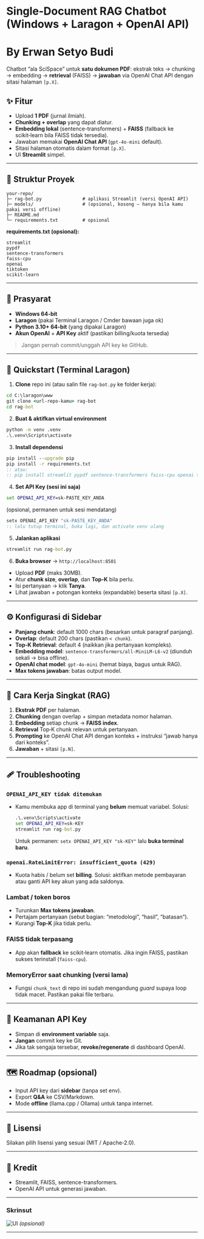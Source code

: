 # Single‑Document RAG Chatbot (Windows + Laragon + OpenAI API)
# By Erwan Setyo Budi

Chatbot “ala SciSpace” untuk **satu dokumen PDF**: ekstrak teks → chunking → embedding → **retrieval** (FAISS) → **jawaban** via OpenAI Chat API dengan sitasi halaman `[p.X]`.

## ✨ Fitur

* Upload **1 PDF** (jurnal ilmiah).
* **Chunking + overlap** yang dapat diatur.
* **Embedding lokal** (sentence-transformers) + **FAISS** (fallback ke scikit‑learn bila FAISS tidak tersedia).
* Jawaban memakai **OpenAI Chat API** (`gpt‑4o‑mini` default).
* Sitasi halaman otomatis dalam format `[p.X]`.
* UI **Streamlit** simpel.

---

## 🧱 Struktur Proyek

```
your-repo/
├─ rag-bot.py               # aplikasi Streamlit (versi OpenAI API)
├─ models/                  # (opsional, kosong – hanya bila kamu pakai versi offline)
├─ README.md
└─ requirements.txt         # opsional
```

**requirements.txt (opsional):**

```
streamlit
pypdf
sentence-transformers
faiss-cpu
openai
tiktoken
scikit-learn
```

---

## 🔧 Prasyarat

* **Windows 64-bit**
* **Laragon** (pakai Terminal Laragon / Cmder bawaan juga ok)
* **Python 3.10+ 64-bit** (yang dipakai Laragon)
* **Akun OpenAI** + **API Key** aktif (pastikan billing/kuota tersedia)

> Jangan pernah commit/unggah API key ke GitHub.

---

## 🚀 Quickstart (Terminal Laragon)

1. **Clone** repo ini (atau salin file `rag-bot.py` ke folder kerja):

```bat
cd C:\laragon\www
git clone <url-repo-kamu> rag-bot
cd rag-bot
```

2. **Buat & aktifkan virtual environment**

```bat
python -m venv .venv
.\.venv\Scripts\activate
```

3. **Install dependensi**

```bat
pip install --upgrade pip
pip install -r requirements.txt
:: atau:
:: pip install streamlit pypdf sentence-transformers faiss-cpu openai tiktoken scikit-learn
```

4. **Set API Key (sesi ini saja)**

```bat
set OPENAI_API_KEY=sk-PASTE_KEY_ANDA
```

(opsional, permanen untuk sesi mendatang)

```bat
setx OPENAI_API_KEY "sk-PASTE_KEY_ANDA"
:: lalu tutup terminal, buka lagi, dan activate venv ulang
```

5. **Jalankan aplikasi**

```bat
streamlit run rag-bot.py
```

6. **Buka browser** → `http://localhost:8501`

* Upload **PDF** (maks 30MB).
* Atur **chunk size**, **overlap**, dan **Top‑K** bila perlu.
* Isi pertanyaan → klik **Tanya**.
* Lihat jawaban + potongan konteks (expandable) beserta sitasi `[p.X]`.

---

## ⚙️ Konfigurasi di Sidebar

* **Panjang chunk**: default 1000 chars (besarkan untuk paragraf panjang).
* **Overlap**: default 200 chars (pastikan `< chunk`).
* **Top‑K Retrieval**: default 4 (naikkan jika pertanyaan kompleks).
* **Embedding model**: `sentence-transformers/all-MiniLM-L6-v2` (diunduh sekali → bisa offline).
* **OpenAI chat model**: `gpt-4o-mini` (hemat biaya, bagus untuk RAG).
* **Max tokens jawaban**: batas output model.

---

## 🧪 Cara Kerja Singkat (RAG)

1. **Ekstrak PDF** per halaman.
2. **Chunking** dengan overlap + simpan metadata nomor halaman.
3. **Embedding** setiap chunk → **FAISS index**.
4. **Retrieval** Top‑K chunk relevan untuk pertanyaan.
5. **Prompting** ke OpenAI Chat API dengan konteks + instruksi “jawab hanya dari konteks”.
6. **Jawaban** + sitasi `[p.N]`.

---

## 🩹 Troubleshooting

### `OPENAI_API_KEY tidak ditemukan`

* Kamu membuka app di terminal yang **belum** memuat variabel.
  Solusi:

  ```bat
  .\.venv\Scripts\activate
  set OPENAI_API_KEY=sk-KEY
  streamlit run rag-bot.py
  ```

  Untuk permanen: `setx OPENAI_API_KEY "sk-KEY"` lalu **buka terminal baru**.

### `openai.RateLimitError: insufficient_quota (429)`

* Kuota habis / belum set **billing**.
  Solusi: aktifkan metode pembayaran atau ganti API key akun yang ada saldonya.

### Lambat / token boros

* Turunkan **Max tokens jawaban**.
* Pertajam pertanyaan (sebut bagian: “metodologi”, “hasil”, “batasan”).
* Kurangi **Top‑K** jika tidak perlu.

### FAISS tidak terpasang

* App akan **fallback** ke scikit‑learn otomatis. Jika ingin FAISS, pastikan sukses terinstall (`faiss-cpu`).

### MemoryError saat chunking (versi lama)

* Fungsi `chunk_text` di repo ini sudah mengandung *guard* supaya loop tidak macet. Pastikan pakai file terbaru.

---

## 🔐 Keamanan API Key

* Simpan di **environment variable** saja.
* **Jangan** commit key ke Git.
* Jika tak sengaja tersebar, **revoke/regenerate** di dashboard OpenAI.

---

## 🗺️ Roadmap (opsional)

* Input API key dari **sidebar** (tanpa set env).
* Export **Q\&A** ke CSV/Markdown.
* Mode **offline** (llama.cpp / Ollama) untuk tanpa internet.

---

## 📝 Lisensi

Silakan pilih lisensi yang sesuai (MIT / Apache‑2.0).

---

## 🙌 Kredit

* Streamlit, FAISS, sentence-transformers.
* OpenAI API untuk generasi jawaban.

---

### Skrinsut

![UI](docs/screenshot.png) *(opsional)*

---
